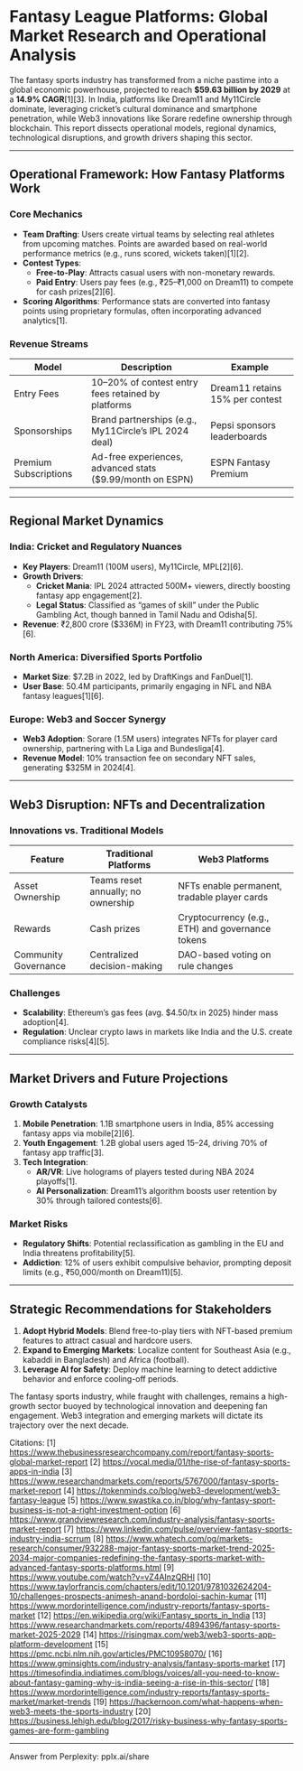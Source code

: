 # Fantasy League Platforms: Global Market Research and Operational Analysis  

The fantasy sports industry has transformed from a niche pastime into a global economic powerhouse, projected to reach **$59.63 billion by 2029** at a **14.9% CAGR**[1][3]. In India, platforms like Dream11 and My11Circle dominate, leveraging cricket’s cultural dominance and smartphone penetration, while Web3 innovations like Sorare redefine ownership through blockchain. This report dissects operational models, regional dynamics, technological disruptions, and growth drivers shaping this sector.  

---

## Operational Framework: How Fantasy Platforms Work  

### Core Mechanics  
- **Team Drafting**: Users create virtual teams by selecting real athletes from upcoming matches. Points are awarded based on real-world performance metrics (e.g., runs scored, wickets taken)[1][2].  
- **Contest Types**:  
  - **Free-to-Play**: Attracts casual users with non-monetary rewards.  
  - **Paid Entry**: Users pay fees (e.g., ₹25–₹1,000 on Dream11) to compete for cash prizes[2][6].  
- **Scoring Algorithms**: Performance stats are converted into fantasy points using proprietary formulas, often incorporating advanced analytics[1].  

### Revenue Streams  
| **Model**          | **Description**                                                                 | **Example**                     |  
|---------------------|---------------------------------------------------------------------------------|---------------------------------|  
| Entry Fees          | 10–20% of contest entry fees retained by platforms                              | Dream11 retains 15% per contest |  
| Sponsorships        | Brand partnerships (e.g., My11Circle’s IPL 2024 deal)                           | Pepsi sponsors leaderboards     |  
| Premium Subscriptions| Ad-free experiences, advanced stats ($9.99/month on ESPN)                       | ESPN Fantasy Premium            |  

---

## Regional Market Dynamics  

### India: Cricket and Regulatory Nuances  
- **Key Players**: Dream11 (100M users), My11Circle, MPL[2][6].  
- **Growth Drivers**:  
  - **Cricket Mania**: IPL 2024 attracted 500M+ viewers, directly boosting fantasy app engagement[2].  
  - **Legal Status**: Classified as “games of skill” under the Public Gambling Act, though banned in Tamil Nadu and Odisha[5].  
- **Revenue**: ₹2,800 crore ($336M) in FY23, with Dream11 contributing 75%[6].  

### North America: Diversified Sports Portfolio  
- **Market Size**: $7.2B in 2022, led by DraftKings and FanDuel[1].  
- **User Base**: 50.4M participants, primarily engaging in NFL and NBA fantasy leagues[1][6].  

### Europe: Web3 and Soccer Synergy  
- **Web3 Adoption**: Sorare (1.5M users) integrates NFTs for player card ownership, partnering with La Liga and Bundesliga[4].  
- **Revenue Model**: 10% transaction fee on secondary NFT sales, generating $325M in 2024[4].  

---

## Web3 Disruption: NFTs and Decentralization  

### Innovations vs. Traditional Models  
| **Feature**         | **Traditional Platforms**                      | **Web3 Platforms**                          |  
|----------------------|-----------------------------------------------|---------------------------------------------|  
| Asset Ownership      | Teams reset annually; no ownership            | NFTs enable permanent, tradable player cards|  
| Rewards              | Cash prizes                                   | Cryptocurrency (e.g., ETH) and governance tokens |  
| Community Governance | Centralized decision-making                   | DAO-based voting on rule changes            |  

### Challenges  
- **Scalability**: Ethereum’s gas fees (avg. $4.50/tx in 2025) hinder mass adoption[4].  
- **Regulation**: Unclear crypto laws in markets like India and the U.S. create compliance risks[4][5].  

---

## Market Drivers and Future Projections  

### Growth Catalysts  
1. **Mobile Penetration**: 1.1B smartphone users in India, 85% accessing fantasy apps via mobile[2][6].  
2. **Youth Engagement**: 1.2B global users aged 15–24, driving 70% of fantasy app traffic[3].  
3. **Tech Integration**:  
   - **AR/VR**: Live holograms of players tested during NBA 2024 playoffs[1].  
   - **AI Personalization**: Dream11’s algorithm boosts user retention by 30% through tailored contests[6].  

### Market Risks  
- **Regulatory Shifts**: Potential reclassification as gambling in the EU and India threatens profitability[5].  
- **Addiction**: 12% of users exhibit compulsive behavior, prompting deposit limits (e.g., ₹50,000/month on Dream11)[5].  

---

## Strategic Recommendations for Stakeholders  

1. **Adopt Hybrid Models**: Blend free-to-play tiers with NFT-based premium features to attract casual and hardcore users.  
2. **Expand to Emerging Markets**: Localize content for Southeast Asia (e.g., kabaddi in Bangladesh) and Africa (football).  
3. **Leverage AI for Safety**: Deploy machine learning to detect addictive behavior and enforce cooling-off periods.  

The fantasy sports industry, while fraught with challenges, remains a high-growth sector buoyed by technological innovation and deepening fan engagement. Web3 integration and emerging markets will dictate its trajectory over the next decade.

Citations:
[1] https://www.thebusinessresearchcompany.com/report/fantasy-sports-global-market-report
[2] https://vocal.media/01/the-rise-of-fantasy-sports-apps-in-india
[3] https://www.researchandmarkets.com/reports/5767000/fantasy-sports-market-report
[4] https://tokenminds.co/blog/web3-development/web3-fantasy-league
[5] https://www.swastika.co.in/blog/why-fantasy-sport-business-is-not-a-right-investment-option
[6] https://www.grandviewresearch.com/industry-analysis/fantasy-sports-market-report
[7] https://www.linkedin.com/pulse/overview-fantasy-sports-industry-india-scrrum
[8] https://www.whatech.com/og/markets-research/consumer/932288-major-fantasy-sports-market-trend-2025-2034-major-companies-redefining-the-fantasy-sports-market-with-advanced-fantasy-sports-platforms.html
[9] https://www.youtube.com/watch?v=vZ4AInzQRHI
[10] https://www.taylorfrancis.com/chapters/edit/10.1201/9781032624204-10/challenges-prospects-animesh-anand-bordoloi-sachin-kumar
[11] https://www.mordorintelligence.com/industry-reports/fantasy-sports-market
[12] https://en.wikipedia.org/wiki/Fantasy_sports_in_India
[13] https://www.researchandmarkets.com/reports/4894396/fantasy-sports-market-2025-2029
[14] https://risingmax.com/web3/web3-sports-app-platform-development
[15] https://pmc.ncbi.nlm.nih.gov/articles/PMC10958070/
[16] https://www.gminsights.com/industry-analysis/fantasy-sports-market
[17] https://timesofindia.indiatimes.com/blogs/voices/all-you-need-to-know-about-fantasy-gaming-why-is-india-seeing-a-rise-in-this-sector/
[18] https://www.mordorintelligence.com/industry-reports/fantasy-sports-market/market-trends
[19] https://hackernoon.com/what-happens-when-web3-meets-the-sports-industry
[20] https://business.lehigh.edu/blog/2017/risky-business-why-fantasy-sports-games-are-form-gambling

---
Answer from Perplexity: pplx.ai/share